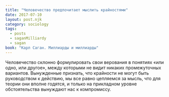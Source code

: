 ```yaml
---
title: "Человечество предпочитает мыслить крайностями"
date: 2017-07-10
layout: post.njk
category: sociology
tags:
  - posts
  - saganMilliardy
  - sagan
book: "Карл Саган. Миллиарды и миллиарды"
---
```


Человечество склонно формулировать свои верования в понятиях «или одно, или другое», между которыми не видит никаких промежуточных вариантов. Вынужденные признать, что крайности не могут быть руководством к действию, мы все равно цепляемся за мысль, что для теории они вполне годятся, и только на прикладном уровне обстоятельства вынуждают нас к компромиссу.
